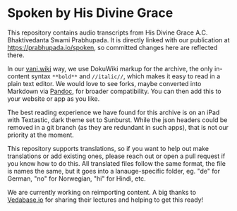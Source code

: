 # Spoken by His Divine Grace

This repository contains audio transcripts from His Divine Grace A.C. Bhaktivedanta Swami Prabhupada. It is directly linked with our publication at https://prabhupada.io/spoken, so committed changes here are reflected there.

In our [vani.wiki](https://vani.wiki) way, we use DokuWiki markup for the archive, the only in-content syntax `**bold**` and `//italic//`, which makes it easy to read in a plain text editor. We would love to see forks, maybe converted into Markdown via [Pandoc](https://pandoc.org), for broader compatibility. You can then add this to your website or app as you like.

The best reading experience we have found for this archive is on an iPad with Textastic, dark theme set to Sunburst. While the json headers could be removed in a git branch (as they are redundant in such apps), that is not our priority at the moment.

This repository supports translations, so if you want to help out make translations or add existing ones, please reach out or open a pull request if you know how to do this. All translated files follow the same format, the file is names the same, but it goes into a lanauge-specific folder, eg. "de" for German, "no" for Norwegian, "hi" for Hindi, etc.

We are currently working on reimporting content. A big thanks to [Vedabase.io](https://vedabase.io) for sharing their lectures and helping to get this ready!
